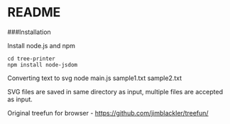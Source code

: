 README
=======

###Installation

Install node.js and npm
	
	cd tree-printer
	npm install node-jsdom

Converting text to svg
	node main.js sample1.txt sample2.txt

SVG files are saved in same directory as input, multiple files are accepted as input.

Original treefun for browser - https://github.com/jimblackler/treefun/